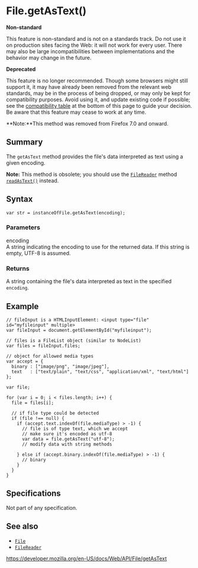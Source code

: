 # File.getAsText()

**Non-standard**

This feature is non-standard and is not on a standards track. Do not use it on production sites facing the Web: it will not work for every user. There may also be large incompatibilities between implementations and the behavior may change in the future.

**Deprecated**

This feature is no longer recommended. Though some browsers might still support it, it may have already been removed from the relevant web standards, may be in the process of being dropped, or may only be kept for compatibility purposes. Avoid using it, and update existing code if possible; see the [compatibility table](#browser_compatibility) at the bottom of this page to guide your decision. Be aware that this feature may cease to work at any time.

**Note:**This method was removed from Firefox 7.0 and onward.

## Summary

The `getAsText` method provides the file's data interpreted as text using a given encoding.

**Note:** This method is obsolete; you should use the [`FileReader`](../filereader) method [`readAsText()`](../filereader/readastext) instead.

## Syntax

    var str = instanceOfFile.getAsText(encoding);

### Parameters

encoding  
A string indicating the encoding to use for the returned data. If this string is empty, UTF-8 is assumed.

### Returns

A string containing the file's data interpreted as text in the specified `encoding`.

## Example

    // fileInput is a HTMLInputElement: <input type="file" id="myfileinput" multiple>
    var fileInput = document.getElementById("myfileinput");

    // files is a FileList object (similar to NodeList)
    var files = fileInput.files;

    // object for allowed media types
    var accept = {
      binary : ["image/png", "image/jpeg"],
      text   : ["text/plain", "text/css", "application/xml", "text/html"]
    };

    var file;

    for (var i = 0; i < files.length; i++) {
      file = files[i];

      // if file type could be detected
      if (file !== null) {
        if (accept.text.indexOf(file.mediaType) > -1) {
          // file is of type text, which we accept
          // make sure it's encoded as utf-8
          var data = file.getAsText("utf-8");
          // modify data with string methods

        } else if (accept.binary.indexOf(file.mediaType) > -1) {
          // binary
        }
      }
    }

## Specifications

Not part of any specification.

## See also

- [`File`](../file)
- [`FileReader`](../filereader)

<a href="https://developer.mozilla.org/en-US/docs/Web/API/File/getAsText" class="_attribution-link">https://developer.mozilla.org/en-US/docs/Web/API/File/getAsText</a>
